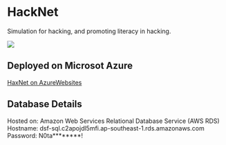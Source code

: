 
# HackNet
Simulation for hacking, and promoting literacy in hacking.

![](http://haxnet.azurewebsites.net/Content/Images/hackerpic.jpg)

## Deployed on Microsot Azure
[HaxNet on AzureWebsites](https://haxnet.azurewebsites.net/)

## Database Details
Hosted on: Amazon Web Services Relational Database Service (AWS RDS)  
Hostname: dsf-sql.c2apojdl5mfi.ap-southeast-1.rds.amazonaws.com  
Password: N0ta********!  
